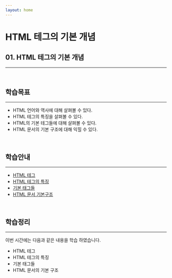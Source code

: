 ```yaml
---
layout: home
---
```


# HTML 테그의 기본 개념

## 01. HTML 테그의 기본 개념
---


<br>

## 학습목표
---
* HTML 언어와 역사에 대해 살펴볼 수 있다.
* HTML 테그의 특징을 살펴볼 수 있다.
* HTML의 기본 테그들에 대해 살펴볼 수 있다.
* HTML 문서의 기본 구조에 대해 익힐 수 있다.

<br>

## 학습안내
---
* [HTML 테그](./01)
* [HTML 테그의 특징](./02)
* [기본 태그들](./03)
* [HTML 문서 기본구조](./04)

<br>

## 학습정리
---
이번 시간에는 다음과 같은 내용을 학습 하였습니다.

* HTML 테그
* HTML 테그의 특징
* 기본 태그들
* HTML 문서의 기본 구조




